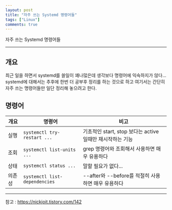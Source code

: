 ```yaml
---
layout: post
title: "자주 쓰는 Systemd 명령어들"
tags: ["Linux"]
comments: true
---
```


자주 쓰는 Systemd 명령어들

---

## 개요
최근 일을 하면서 systemd를 쓸일이 꽤나많은데 생각보다 명령어에 익숙하지가 않다...
systemd에 대해서는 추후에 한번 더 공부후 정리를 하는 것으로 하고 여기서는 간단히 자주 쓰는 명령어들만 일단 정리해 놓으려고 한다.

## 명령어
| 개요 | 명령어 | 비고|
|------|-------|-----|
| 실행 |`systemctl try-restart ...`  | 기초적인 start, stop 보다는 active 일때만 재시작하는 기능 |
| 조회 |`systemctl list-units ...`   | grep 명령어와 조회해서 사용하면 매우 유용하다 |
| 상태 |`systemctl status ...`       | 말할 필요가 없다...  |
|의존성|`systemctl list-dependencies`| --after와 --before를 적절히 사용하면 매우 유용하다 |

---
참고 : <https://nickjoit.tistory.com/142>
